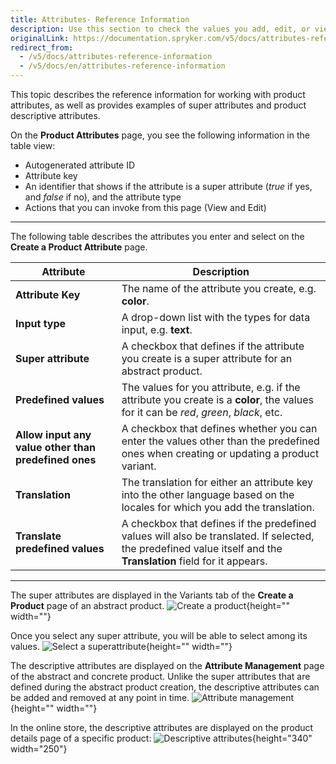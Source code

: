 ```yaml
---
title: Attributes- Reference Information
description: Use this section to check the values you add, edit, or view when managing attributes in the Back Office.
originalLink: https://documentation.spryker.com/v5/docs/attributes-reference-information
redirect_from:
  - /v5/docs/attributes-reference-information
  - /v5/docs/en/attributes-reference-information
---
```


This topic describes the reference information for working with product attributes, as well as provides examples of super attributes and product descriptive attributes.

On the **Product Attributes** page, you see the following information in the table view:
* Autogenerated attribute ID
* Attribute key
* An identifier that shows if the attribute is a super attribute (_true_ if yes, and _false_ if no), and the attribute type
* Actions that you can invoke from this page (View and Edit)
***
The following table describes the attributes you enter and select on the **Create a Product Attribute** page.

| Attribute |Description |
| --- | --- |
| **Attribute Key** | The name of the attribute you create, e.g. **color**. |
| **Input type** |A drop-down list with the types for data input, e.g. **text**. |
| **Super attribute** |A checkbox that defines if the attribute you create is a super attribute for an abstract product.  |
| **Predefined values** | The values for you attribute, e.g. if the attribute you create is a **color**, the values for it can be _red_, _green_, _black_, etc. |
| **Allow input any value other than predefined ones** | A checkbox that defines whether you can enter the values other than the predefined ones when creating or updating a product variant. |
| **Translation** | The translation for either an attribute key into the other language based on the locales for which you add the translation.|
| **Translate predefined values** | A checkbox that defines if the predefined values will also be translated. If selected, the predefined value itself and the **Translation** field for it appears. |
***
The super attributes are displayed in the Variants tab of the **Create a Product** page of an abstract product. 
![Create a product](https://spryker.s3.eu-central-1.amazonaws.com/docs/User+Guides/Back+Office+User+Guides/Products/Products/Attributes/Attributes:+Reference+Information/create-product.png){height="" width=""}

Once you select any super attribute, you will be able to select among its values.
![Select a superattribute](https://spryker.s3.eu-central-1.amazonaws.com/docs/User+Guides/Back+Office+User+Guides/Products/Products/Attributes/Attributes:+Reference+Information/select-superattribute.png){height="" width=""}

The descriptive attributes are displayed on the **Attribute Management** page of the abstract and concrete product. Unlike the super attributes that are defined during the abstract product creation, the descriptive attributes can be added and removed at any point in time.
![Attribute management](https://spryker.s3.eu-central-1.amazonaws.com/docs/User+Guides/Back+Office+User+Guides/Products/Products/Attributes/Attributes:+Reference+Information/attribute-management.png){height="" width=""}

In the online store, the descriptive attributes are displayed on the product details page of a specific product:
![Descriptive attributes](https://spryker.s3.eu-central-1.amazonaws.com/docs/User+Guides/Back+Office+User+Guides/Products/Products/Attributes/Attributes:+Reference+Information/descriptive-attributes.png){height="340" width="250"}
